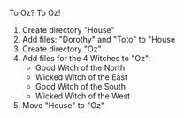 To Oz? To Oz!
1. Create directory "House"
2. Add files: "Dorothy" and "Toto" to "House
3. Create directory "Oz"
4. Add files for the 4 Witches to "Oz":
	* Good Witch of the North
	* Wicked Witch of the East
	* Good Witch of the South
	* Wicked Witch of the West
5. Move "House" to "Oz"

